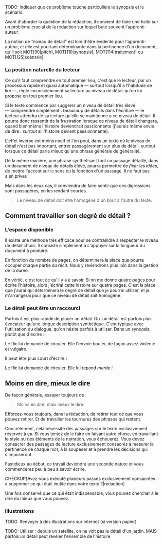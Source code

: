 <!-- Page: Le Niveau de détail -->

TODO: Indiquer que ce problème touche particulière le synopsis et le scénario.

Avant d'aborder la question de la rédaction, il convient de faire une halte sur un problème crucial de la rédaction sur lequel bute souvent l'apprenti-auteur.

La notion de “niveau de détail” est loin d'être évidente pour l'apprenti-auteur, et elle est pourtant déterminante dans la pertinence d'un document, qu'il soit MOT[90|pitch], MOT[110|synopsis], MOT[114|traitement] ou MOT[125|scénario].

### La position naturelle du lecteur

Ce qu'il faut comprendre en tout premier lieu, c'est que le lecteur, par un processus rapide et quasi automatique — surtout lorsqu'il a l'habitude de lire —, règle inconsciemment sa lecture au niveau de détail qu'on lui propose en tout premier lieu.

Si le texte commence par suggérer un niveau de détail très élevé — comprendre simplement : beaucoup de détails dans l'écriture — le lecteur attendra de sa lecture qu'elle se maintienne à ce niveau de détail. Il pourra donc ressentir de la frustration lorsque ce niveau de détail changera, quand bien même l'histoire deviendrait passionnante (j'aurais même envie de dire : *surtout* si l'histoire devient passionnnante).

L'effet inverse est moins nocif et l'on peut, dans un texte où le niveau de détail n'est pas important, entrer passagèrement sur plus de détail, surtout lorsque ce détail parle mieux qu'une phrase générale de généralité.

De la même manière, une phrase synthétisant tout un passage détaillé, dans un document de niveau de détails élevé, pourra permettre de *fixer les idées*, de mettre l'accent sur le sens ou la fonction d'un passage. Il ne faut pas s'en priver.

Mais dans les deux cas, il conviendra de faire sentir que ces digressions sont passagères, en les rendant courtes.

> Le niveau de détail doit être homogène d'un bout à l'autre du texte.


## Comment travailler son degré de détail ?

### L'espace disponible

Il existe une méthode très efficace pour se contraindre à respecter le niveau de détail choisi. Il consiste simplement à s'appuyer sur la longueur du document à produire.

En fonction du nombre de pages, on déterminera la place que pourra occuper chaque partie du récit. Nous y reviendrons plus loin dans la gestion de la durée.

En vérité, c'est tout ce qu'il y a à savoir. Si on me donne quatre pages pour écrire l'histoire, alors j'écrirai cette histoire sur quatre pages. C'est la place que j'aurai qui déterminera le degré de détail que je pourrai utiliser, et je m'arrangerai pour que ce niveau de détail soit homogène.

### Le détail peut être un raccourci

Parfois il est plus rapide de placer un détail. Ou  un détail est parfois plus évocateur qu'une longue description synthétique. C'est typique avec l'utilisation du dialogue, qu'on hésite parfois à utiliser. Dans un synopsis, plutôt que d'écrire :

Le flic lui demande de circuler. Elle l'envoie bouler, de façon assez violente et vulgaire.

Il peut être plus court d'écrire :

Le flic lui demande de circuler. Elle lui répond *merde !*.

## Moins en dire, mieux le dire

De façon générale, essayer toujours de :

> Moins en dire, mais mieux le dire.

Efforcez-vous toujours, dans la rédaction, de retirer tout ce que vous pouvez retirer. Et de travailler les tournures des phrases qui restent.

Concrètement, cela nécessite des passages sur le texte exclusivement réservés à ça. Si vous tentez de le faire en faisant autre chose, en travaillant le style ou des éléments de la narration, vous échouerez. Vous devez consacrer des passages de lecture exclusivement consacrés à mesurer la pertinence de chaque mot, à la soupeser et à prendre les décisions qui s'imposeront.

Fastidieux au début, ce travail deviendra une seconde nature et vous commencerez peu à peu à savoir écrire.

CHECKUP[Avez-vous exécuté plusieurs passes exclusivement consacrées à supprimer ce qui était inutile dans votre texte ?|redaction] 

Une fois conservé que ce qui était indispensable, vous pouvez chercher à le dire du mieux que vous pouvez.

### Illustrations

TODO: Renvoyer à des illustrations sur internet (si version papier)

TODO: Utiliser : depuis un satellite, on ne voit pas le détail d'un jardin. MAIS parfois un détail peut révéler l'ensemble de l'histoire

